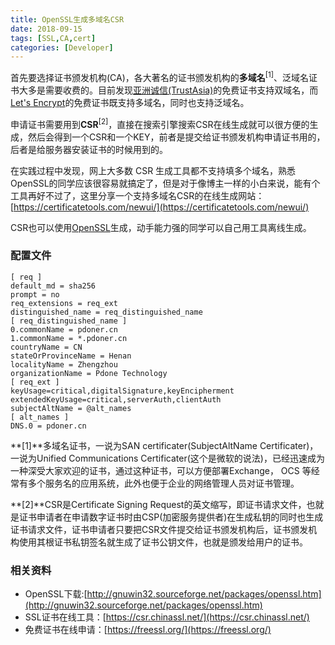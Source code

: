 ```yaml
---
title: OpenSSL生成多域名CSR
date: 2018-09-15
tags: [SSL,CA,cert]
categories: [Developer]
---
```

首先要选择证书颁发机构(CA)，各大著名的证书颁发机构的**多域名**<sup>[1]</sup>、泛域名证书大多是需要收费的。目前发现[亚洲诚信(TrustAsia)](https://www.trustasia.com/)的免费证书支持双域名，而[Let's Encrypt](https://letsencrypt.org/)的免费证书既支持多域名，同时也支持泛域名。

<!--more-->

申请证书需要用到**CSR**<sup>[2]</sup>，直接在搜索引擎搜索CSR在线生成就可以很方便的生成，然后会得到一个CSR和一个KEY，前者是提交给证书颁发机构申请证书用的，后者是给服务器安装证书的时候用到的。

在实践过程中发现，网上大多数 CSR 生成工具都不支持填多个域名，熟悉OpenSSL的同学应该很容易就搞定了，但是对于像博主一样的小白来说，能有个工具再好不过了，这里分享一个支持多域名CSR的在线生成网站：[https://certificatetools.com/newui/](https://certificatetools.com/newui/)

CSR也可以使用[OpenSSL](https://www.openssl.org/)生成，动手能力强的同学可以自己用工具离线生成。

### 配置文件
	[ req ]
	default_md = sha256  
	prompt = no  
	req_extensions = req_ext  
	distinguished_name = req_distinguished_name
	[ req_distinguished_name ]
	0.commonName = pdoner.cn
	1.commonName = *.pdoner.cn
	countryName = CN
	stateOrProvinceName = Henan
	localityName = Zhengzhou
	organizationName = Pdone Technology
	[ req_ext ]
	keyUsage=critical,digitalSignature,keyEncipherment
	extendedKeyUsage=critical,serverAuth,clientAuth
	subjectAltName = @alt_names
	[ alt_names ]
	DNS.0 = pdoner.cn

**[1]**多域名证书，一说为SAN certificater(SubjectAltName Certificater)，一说为Unified Communications Certificater(这个是微软的说法)，已经迅速成为一种深受大家欢迎的证书，通过这种证书，可以方便部署Exchange， OCS 等经常有多个服务名的应用系统，此外也便于企业的网络管理人员对证书管理。

**[2]**CSR是Certificate Signing Request的英文缩写，即证书请求文件，也就是证书申请者在申请数字证书时由CSP(加密服务提供者)在生成私钥的同时也生成证书请求文件，证书申请者只要把CSR文件提交给证书颁发机构后，证书颁发机构使用其根证书私钥签名就生成了证书公钥文件，也就是颁发给用户的证书。

### 相关资料
- OpenSSL下载:[http://gnuwin32.sourceforge.net/packages/openssl.htm](http://gnuwin32.sourceforge.net/packages/openssl.htm)
- SSL证书在线工具：[https://csr.chinassl.net/](https://csr.chinassl.net/)
- 免费证书在线申请：[https://freessl.org/](https://freessl.org/)